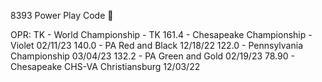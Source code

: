 8393 Power Play Code 🧠

OPR: 
     TK - World Championship - TK
  161.4 - Chesapeake Championship - Violet 02/11/23
  140.0 - PA Red and Black 12/18/22
  122.0 - Pennsylvania Championship 03/04/23
  132.2 - PA Green and Gold 02/19/23
  78.90 - Chesapeake CHS-VA Christiansburg 12/03/22
